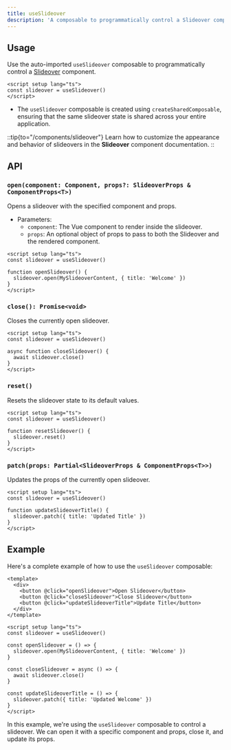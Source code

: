 ```yaml
---
title: useSlideover
description: 'A composable to programmatically control a Slideover component.'
---
```


## Usage

Use the auto-imported `useSlideover` composable to programmatically control a [Slideover](/components/slideover) component.

```vue
<script setup lang="ts">
const slideover = useSlideover()
</script>
```

- The `useSlideover` composable is created using `createSharedComposable`, ensuring that the same slideover state is shared across your entire application.

::tip{to="/components/slideover"}
Learn how to customize the appearance and behavior of slideovers in the **Slideover** component documentation.
::

## API

### `open(component: Component, props?: SlideoverProps & ComponentProps<T>)`

Opens a slideover with the specified component and props.

- Parameters:
  - `component`: The Vue component to render inside the slideover.
  - `props`: An optional object of props to pass to both the Slideover and the rendered component.

````vue
<script setup lang="ts">
const slideover = useSlideover()

function openSlideover() {
  slideover.open(MySlideoverContent, { title: 'Welcome' })
}
</script>
````

### `close(): Promise<void>`

Closes the currently open slideover.

````vue
<script setup lang="ts">
const slideover = useSlideover()

async function closeSlideover() {
  await slideover.close()
}
</script>
````

### `reset()`

Resets the slideover state to its default values.

````vue
<script setup lang="ts">
const slideover = useSlideover()

function resetSlideover() {
  slideover.reset()
}
</script>
````

### `patch(props: Partial<SlideoverProps & ComponentProps<T>>)`

Updates the props of the currently open slideover.

````vue
<script setup lang="ts">
const slideover = useSlideover()

function updateSlideoverTitle() {
  slideover.patch({ title: 'Updated Title' })
}
</script>
````

## Example

Here's a complete example of how to use the `useSlideover` composable:

````vue
<template>
  <div>
    <button @click="openSlideover">Open Slideover</button>
    <button @click="closeSlideover">Close Slideover</button>
    <button @click="updateSlideoverTitle">Update Title</button>
  </div>
</template>

<script setup lang="ts">
const slideover = useSlideover()

const openSlideover = () => {
  slideover.open(MySlideoverContent, { title: 'Welcome' })
}

const closeSlideover = async () => {
  await slideover.close()
}

const updateSlideoverTitle = () => {
  slideover.patch({ title: 'Updated Welcome' })
}
</script>
````

In this example, we're using the `useSlideover` composable to control a slideover. We can open it with a specific component and props, close it, and update its props.
